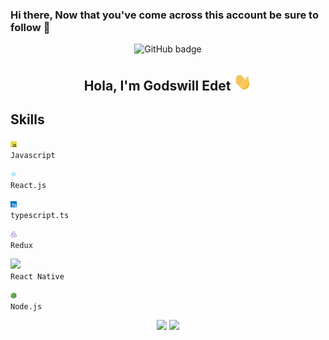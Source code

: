 ### Hi there, Now that you've come across this account be sure to follow 👋





<div align="center">
<img src="https://img.shields.io/github/followers/Godswilldev?label=Followers&logo=GitHub&style=for-the-badge" alt="GitHub badge" />
</div>






<div align="center">



<h2>Hola, I'm Godswill Edet <img src="https://github.com/salonigupta1/salonigupta1/blob/master/Assets/Hi.gif" width="29px"></h2>



</div>

<p align="center">

<h2>Skills</h2>

</p>

  

<p align="center">

<code><img height="10" src="https://raw.githubusercontent.com/github/explore/80688e429a7d4ef2fca1e82350fe8e3517d3494d/topics/javascript/javascript.png"> Javascript</code>

<code><img height="10" src="https://raw.githubusercontent.com/github/explore/80688e429a7d4ef2fca1e82350fe8e3517d3494d/topics/react/react.png"> React.js</code>

  <code><img height="10" src="https://raw.githubusercontent.com/github/explore/80688e429a7d4ef2fca1e82350fe8e3517d3494d/topics/typescript/typescript.png"> typescript.ts</code>

 <code><img height="10" src="https://raw.githubusercontent.com/github/explore/80688e429a7d4ef2fca1e82350fe8e3517d3494d/topics/redux/redux.png"> Redux</code>

<code><img height="10" src="https://raw.githubusercontent.com/github/explore/80688e429a7d4ef2fca1e82350fe8e3517d3494d/topics/react-native/aws.png"> React Native</code>

<!-- <code><img height="10" src="https://raw.githubusercontent.com/github/explore/80688e429a7d4ef2fca1e82350fe8e3517d3494d/topics/dart/dart.png"> Dart</code> -->

<code><img height="10" src="https://raw.githubusercontent.com/github/explore/80688e429a7d4ef2fca1e82350fe8e3517d3494d/topics/nodejs/nodejs.png"> Node.js</code> 

</p>

<p align="center">

  <img width="48%" src="https://github-readme-stats.vercel.app/api?username=Godswilldev&show_icons=true&theme=tokyonight" />

  <img width="48%" src="https://github-readme-streak-stats.herokuapp.com/?user=Godswilldev&theme=tokyonight" />

</p>

